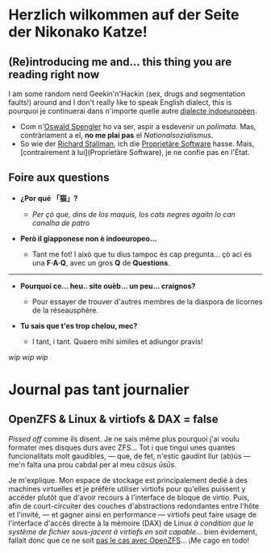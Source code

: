 # Herzlich wilkommen auf der Seite der Nikonako Katze!

## (Re)introducing me and… this thing you are reading right now

I am some random nerd Geekin'n'Hackin (sex, drugs and segmentation faults!)
around and I don't really like to speak English dialect, this is pourquoi je
continuerai dans n'importe quelle autre [dialecte
indoeuropéen](https://upload.wikimedia.org/wikipedia/commons/4/4f/IndoEuropeanTree.svg).

- Com n'[Oswald
  Spengler](https://en.wikipedia.org/w/index.php?title=Oswald_Spengler&oldid=1213605401)
  ho va ser, aspir a esdevenir un *polímata*. Mas, contràriament a el, **no me
  plai pas** el *Nationalsozialismus*.
- So wie der [Richard Stallman](https://de.wikipedia.org/wiki/Richard_Stallman),
  ich die [Proprietäre
  Software](https://de.wikipedia.org/wiki/Propriet%C3%A4re_Software) hasse.
  Mais, [contrairement à lui](Proprietäre Software), je ne confie pas en l'État.

## Foire aux questions

- **¿Por qué 「猫」?**
   - *Per çò que, dins de los maquis, los cats negres agaitn lo can canalha de patro*

- **Però il giapponese non è indoeuropeo…**
   - Tant me fot! I això que tu dius tampoc és cap pregunta… çò ací és una
     **F·A·Q**, avec un gros **Q** de **Questions**.

---

- **Pourquoi ce… heu.. site ouèb… un peu… craignos?**
   - Pour essayer de trouver d'autres membres de la diaspora de licornes de la
     réseausphère.

- **Tu sais que t'es trop chelou, mec?**
   - I tant, i tant. Quaero mihi similes et adiungor pravis!

*wip wip wip*

# Journal pas tant journalier

## OpenZFS & Linux & virtiofs & DAX = false 

_Pissed off_ comme ils disent. Je ne sais même plus pourquoi j'ai voulu formater
mes disques durs avec ZFS… Tot i que tingui unes quantes funcionalitats molt
gaudibles, — que, de fet, n'estic gaudint llur (ab)ús — me'n falta una prou
cabdal per al meu _cāsus ūsūs_.

Je m'explique. Mon espace de stockage est principalement dedié à des machines
virtuelles et je préfère utiliser virtiofs pour qu'elles puissent y accéder
plutôt que d'avoir recours à l'interface de bloque de virtio. Puis, afin de
court-circuiter des couches d'abstractions redondantes entre l'hôte et l'invité,
— et gagner ainsi en performance — virtiofs peut faire usage de l'interface
d'accés directe à la mémoire (DAX) de Linux _à condition que le système de
fichier sous-jacent à virtiofs en soit capable_… bien évidement, fallait donc
que ce ne soit [pas le cas avec
OpenZFS](https://github.com/openzfs/zfs/issues/9986)… ¡Me cago en todo!
